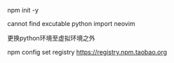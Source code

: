 
npm init -y

cannot find excutable python import neovim

更换python环境至虚拟环境之外

npm config set registry https://registry.npm.taobao.org